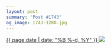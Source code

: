 ```yaml
---
layout: post
summary: 'Post #1743'
og_image: 1743-1280.jpg
---
```


<p>
 <time>
  <a href="/1743">
   {{ page.date | date: "%B %-d, %Y" }}
  </a>
 </time>
 <a href="/1743">
  <img sizes="(min-width: 700px) 50vw, calc(100vw - 2rem)" src="{{ site.assets_url }}/1743-640.jpg" srcset="{{ site.assets_url }}/1743-320.jpg 320w, {{ site.assets_url }}/1743-640.jpg 640w, {{ site.assets_url }}/1743-960.jpg 960w, {{ site.assets_url }}/1743-1280.jpg 1280w"/>
 </a>
</p>
